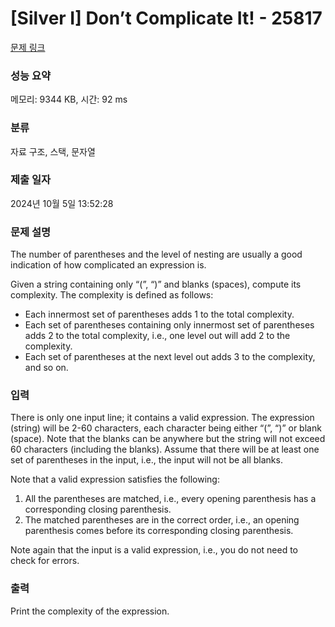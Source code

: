 # [Silver I] Don’t Complicate It! - 25817 

[문제 링크](https://www.acmicpc.net/problem/25817) 

### 성능 요약

메모리: 9344 KB, 시간: 92 ms

### 분류

자료 구조, 스택, 문자열

### 제출 일자

2024년 10월 5일 13:52:28

### 문제 설명

<p>The number of parentheses and the level of nesting are usually a good indication of how complicated an expression is.</p>

<p>Given a string containing only “(”, “)” and blanks (spaces), compute its complexity. The complexity is defined as follows:</p>

<ul>
	<li>Each innermost set of parentheses adds 1 to the total complexity.</li>
	<li>Each set of parentheses containing only innermost set of parentheses adds 2 to the total complexity, i.e., one level out will add 2 to the complexity.</li>
	<li>Each set of parentheses at the next level out adds 3 to the complexity, and so on.</li>
</ul>

### 입력 

 <p>There is only one input line; it contains a valid expression. The expression (string) will be 2-60 characters, each character being either “(”, “)” or blank (space). Note that the blanks can be anywhere but the string will not exceed 60 characters (including the blanks). Assume that there will be at least one set of parentheses in the input, i.e., the input will not be all blanks.</p>

<p>Note that a valid expression satisfies the following:</p>

<ol>
	<li>All the parentheses are matched, i.e., every opening parenthesis has a corresponding closing parenthesis.</li>
	<li>The matched parentheses are in the correct order, i.e., an opening parenthesis comes before its corresponding closing parenthesis.</li>
</ol>

<p>Note again that the input is a valid expression, i.e., you do not need to check for errors.</p>

### 출력 

 <p>Print the complexity of the expression.</p>

